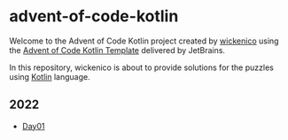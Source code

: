 # advent-of-code-kotlin

Welcome to the Advent of Code Kotlin project created by [wickenico][github] using the [Advent of Code Kotlin Template][template] delivered by JetBrains.

In this repository, wickenico is about to provide solutions for the puzzles using [Kotlin][kotlin] language.

[aoc]: https://adventofcode.com
[docs]: https://kotlinlang.org/docs/home.html
[github]: https://github.com/wickenico
[kotlin]: https://kotlinlang.org
[template]: https://github.com/kotlin-hands-on/advent-of-code-kotlin-template

## 2022 

- [Day01](https://github.com/wickenico/advent-of-code-kotlin/tree/main/src/day01)

